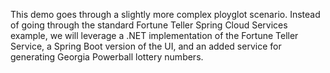 This demo goes through a slightly more complex ployglot scenario.   Instead of going through the standard Fortune Teller Spring Cloud Services example, we will leverage a .NET implementation of the Fortune Teller Service, a Spring Boot version of the UI, and an added service for generating Georgia Powerball lottery numbers.
